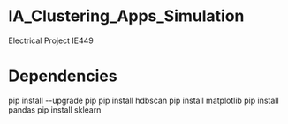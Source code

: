# IA_Clustering_Apps_Simulation
Electrical Project IE449

# Dependencies
pip install --upgrade pip
pip install hdbscan
pip install matplotlib
pip install pandas
pip install sklearn
